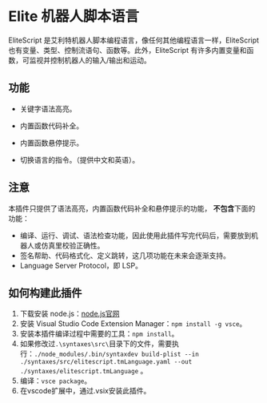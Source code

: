 # Elite 机器人脚本语言

EliteScript 是艾利特机器人脚本编程语言，像任何其他编程语言一样，EliteScript 也有变量、类型、控制流语句、函数等。此外，EliteScript 有许多内置变量和函数，可监视并控制机器人的输入/输出和运动。

## 功能
- 关键字语法高亮。

- 内置函数代码补全。

- 内置函数悬停提示。

- 切换语言的指令。（提供中文和英语）。

## 注意

本插件只提供了语法高亮，内置函数代码补全和悬停提示的功能， **不包含**下面的功能：
- 编译、运行、调试、语法检查功能，因此使用此插件写完代码后，需要放到机器人或仿真里校验正确性。
- 签名帮助、代码格式化、定义跳转，这几项功能在未来会逐渐支持。
- Language Server Protocol，即 LSP。


## 如何构建此插件
1. 下载安装 node.js：[node.js官网](https://nodejs.org)
2. 安装 Visual Studio Code Extension Manager：`npm install -g vsce`。
3. 安装本插件编译过程中需要的工具：`npm install`。
4. 如果修改过`.\syntaxes\src\`目录下的文件，需要执行：`./node_modules/.bin/syntaxdev build-plist --in ./syntaxes/src/elitescript.tmLanguage.yaml --out ./syntaxes/elitescript.tmLanguage` 。
5. 编译：`vsce package`。
6. 在vscode扩展中，通过.vsix安装此插件。

